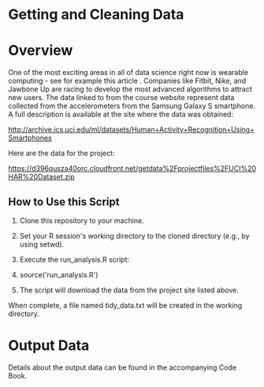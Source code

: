# Getting and Cleaning Data

# Overview
One of the most exciting areas in all of data science right now is wearable computing - see for example this article . Companies like Fitbit, Nike, and Jawbone Up are racing to develop the most advanced algorithms to attract new users. The data linked to from the course website represent data collected from the accelerometers from the Samsung Galaxy S smartphone. A full description is available at the site where the data was obtained:

http://archive.ics.uci.edu/ml/datasets/Human+Activity+Recognition+Using+Smartphones

Here are the data for the project:

https://d396qusza40orc.cloudfront.net/getdata%2Fprojectfiles%2FUCI%20HAR%20Dataset.zip


## How to Use this Script
1. Clone this repository to your machine.
2. Set your R session's working directory to the cloned directory (e.g., by using setwd).
3. Execute the run_analysis.R script:

4. source('run_analysis.R')
5. The script will download the data from the project site listed above.

When complete, a file named tidy_data.txt will be created in the working directory.

# Output Data
Details about the output data can be found in the accompanying Code Book.